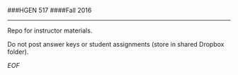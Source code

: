 ###HGEN 517
####Fall 2016

- - -

Repo for instructor materials.  

Do not post answer keys or student assignments (store in shared Dropbox folder).
  






*EOF*  

